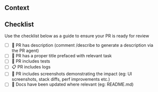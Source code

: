## Context


## Checklist
Use the checklist below as a guide to ensure your PR is ready for review

- [ ] 📝 PR has description (comment /describe to generate a description via the PR agent)
- [ ] 📇 PR has a proper title prefaced with relevant task
- [ ] 🧪 PR includes tests
- [ ] 📋 PR includes logs
- [ ] 📸 PR includes screenshots demonstrating the impact (eg: UI screenshots, stack diffs, perf improvements etc.)
- [ ] 📜 Docs have been updated where relevant (eg: README.md)
